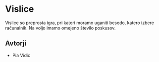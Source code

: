 # Vislice

Vislice so preprosta igra, pri kateri moramo uganiti besedo, katero izbere računalnik. Na voljo imamo omejeno število poskusov.

## Avtorji

* Pia Vidic